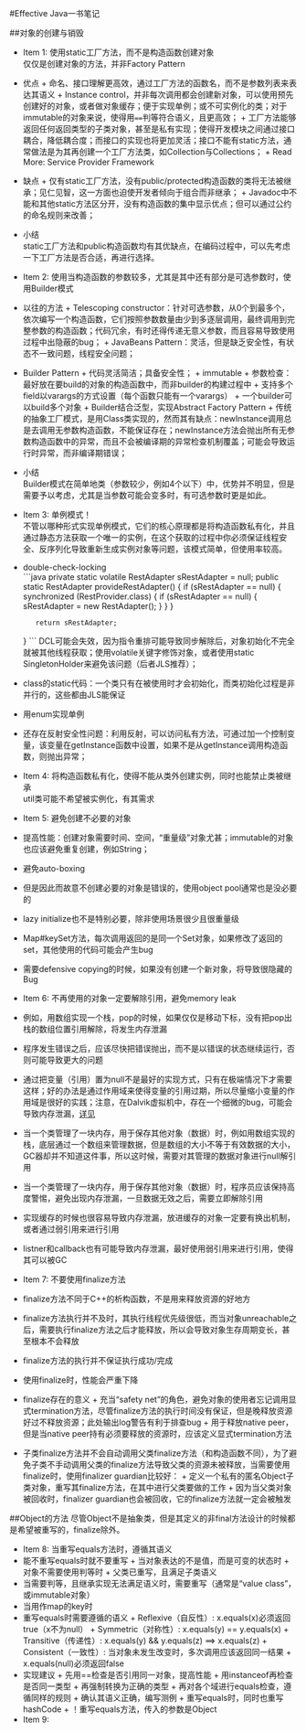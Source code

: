 #Effective Java一书笔记

##对象的创建与销毁
+  Item 1: 使用static工厂方法，而不是构造函数创建对象  
仅仅是创建对象的方法，并非Factory Pattern
  +  优点
    +  命名、接口理解更高效，通过工厂方法的函数名，而不是参数列表来表达其语义
	+  Instance control，并非每次调用都会创建新对象，可以使用预先创建好的对象，或者做对象缓存；便于实现单例；或不可实例化的类；对于immutable的对象来说，使得用`==`判等符合语义，且更高效；
	+  工厂方法能够返回任何返回类型的子类对象，甚至是私有实现；使得开发模块之间通过接口耦合，降低耦合度；而接口的实现也将更加灵活；接口不能有static方法，通常做法是为其再创建一个工厂方法类，如Collection与Collections；
	+  Read More: Service Provider Framework
  +  缺点
    +  仅有static工厂方法，没有public/protected构造函数的类将无法被继承；见仁见智，这一方面也迫使开发者倾向于组合而非继承；
	+  Javadoc中不能和其他static方法区分开，没有构造函数的集中显示优点；但可以通过公约的命名规则来改善；
  +  小结  
  static工厂方法和public构造函数均有其优缺点，在编码过程中，可以先考虑一下工厂方法是否合适，再进行选择。
+  Item 2: 使用当构造函数的参数较多，尤其是其中还有部分是可选参数时，使用Builder模式
  +  以往的方法
    +  Telescoping constructor：针对可选参数，从0个到最多个，依次编写一个构造函数，它们按照参数数量由少到多逐层调用，最终调用到完整参数的构造函数；代码冗余，有时还得传递无意义参数，而且容易导致使用过程中出隐蔽的bug；
    +  JavaBeans Pattern：灵活，但是缺乏安全性，有状态不一致问题，线程安全问题；
  +  Builder Pattern
    +  代码灵活简洁；具备安全性；
    +  immutable
    +  参数检查：最好放在要build的对象的构造函数中，而非builder的构建过程中
    +  支持多个field以varargs的方式设置（每个函数只能有一个varargs）
    +  一个builder可以build多个对象
    +  Builder结合泛型，实现Abstract Factory Pattern
    +  传统的抽象工厂模式，是用Class类实现的，然而其有缺点：newInstance调用总是去调用无参数构造函数，不能保证存在；newInstance方法会抛出所有无参数构造函数中的异常，而且不会被编译期的异常检查机制覆盖；可能会导致运行时异常，而非编译期错误；
  +  小结  
  Builder模式在简单地类（参数较少，例如4个以下）中，优势并不明显，但是需要予以考虑，尤其是当参数可能会变多时，有可选参数时更是如此。
+  Item 3: 单例模式！  
不管以哪种形式实现单例模式，它们的核心原理都是将构造函数私有化，并且通过静态方法获取一个唯一的实例，在这个获取的过程中你必须保证线程安全、反序列化导致重新生成实例对象等问题，该模式简单，但使用率较高。
  +  double-check-locking  
    ```java
        private static volatile RestAdapter sRestAdapter = null;
        public static RestAdapter provideRestAdapter() {
            if (sRestAdapter == null) {
                synchronized (RestProvider.class) {
                    if (sRestAdapter == null) {
                        sRestAdapter = new RestAdapter();
                    }
                }
            }
    
            return sRestAdapter;
        }
    ```
  DCL可能会失效，因为指令重排可能导致同步解除后，对象初始化不完全就被其他线程获取；使用volatile关键字修饰对象，或者使用static SingletonHolder来避免该问题（后者JLS推荐）；
  +  class的static代码：一个类只有在被使用时才会初始化，而类初始化过程是非并行的，这些都由JLS能保证
  +  用enum实现单例
  +  还存在反射安全性问题：利用反射，可以访问私有方法，可通过加一个控制变量，该变量在getInstance函数中设置，如果不是从getInstance调用构造函数，则抛出异常；
+  Item 4: 将构造函数私有化，使得不能从类外创建实例，同时也能禁止类被继承  
  util类可能不希望被实例化，有其需求
+  Item 5: 避免创建不必要的对象
  +  提高性能：创建对象需要时间、空间，“重量级”对象尤甚；immutable的对象也应该避免重复创建，例如String；
  +  避免auto-boxing
  +  但是因此而故意不创建必要的对象是错误的，使用object pool通常也是没必要的
  +  lazy initialize也不是特别必要，除非使用场景很少且很重量级
  +  Map#keySet方法，每次调用返回的是同一个Set对象，如果修改了返回的set，其他使用的代码可能会产生bug
  +  需要defensive copying的时候，如果没有创建一个新对象，将导致很隐藏的Bug
+  Item 6: 不再使用的对象一定要解除引用，避免memory leak
  +  例如，用数组实现一个栈，pop的时候，如果仅仅是移动下标，没有把pop出栈的数组位置引用解除，将发生内存泄漏
  +  程序发生错误之后，应该尽快把错误抛出，而不是以错误的状态继续运行，否则可能导致更大的问题
  +  通过把变量（引用）置为null不是最好的实现方式，只有在极端情况下才需要这样；好的办法是通过作用域来使得变量的引用过期，所以尽量缩小变量的作用域是很好的实践；注意，在Dalvik虚拟机中，存在一个细微的bug，可能会导致内存泄漏，[详见](MemoryLeak.md)
  +  当一个类管理了一块内存，用于保存其他对象（数据）时，例如用数组实现的栈，底层通过一个数组来管理数据，但是数组的大小不等于有效数据的大小，GC器却并不知道这件事，所以这时候，需要对其管理的数据对象进行null解引用
  +  当一个类管理了一块内存，用于保存其他对象（数据）时，程序员应该保持高度警惕，避免出现内存泄漏，一旦数据无效之后，需要立即解除引用
  +  实现缓存的时候也很容易导致内存泄漏，放进缓存的对象一定要有换出机制，或者通过弱引用来进行引用
  +  listner和callback也有可能导致内存泄漏，最好使用弱引用来进行引用，使得其可以被GC
+  Item 7: 不要使用finalize方法
  +  finalize方法不同于C++的析构函数，不是用来释放资源的好地方
  +  finalize方法执行并不及时，其执行线程优先级很低，而当对象unreachable之后，需要执行finalize方法之后才能释放，所以会导致对象生存周期变长，甚至根本不会释放
  +  finalize方法的执行并不保证执行成功/完成
  +  使用finalize时，性能会严重下降
  +  finalize存在的意义
    +  充当“safety net”的角色，避免对象的使用者忘记调用显式termination方法，尽管finalize方法的执行时间没有保证，但是晚释放资源好过不释放资源；此处输出log警告有利于排查bug
    +  用于释放native peer，但是当native peer持有必须要释放的资源时，应该定义显式termination方法
  +  子类finalize方法并不会自动调用父类finalize方法（和构造函数不同），为了避免子类不手动调用父类的finalize方法导致父类的资源未被释放，当需要使用finalize时，使用finalizer guardian比较好：
    +  定义一个私有的匿名Object子类对象，重写其finalize方法，在其中进行父类要做的工作
    +  因为当父类对象被回收时，finalizer guardian也会被回收，它的finalize方法就一定会被触发

##Object的方法
尽管Object不是抽象类，但是其定义的非final方法设计的时候都是希望被重写的，finalize除外。
+  Item 8: 当重写equals方法时，遵循其语义
  +  能不重写equals时就不要重写
    +  当对象表达的不是值，而是可变的状态时
    +  对象不需要使用判等时
    +  父类已重写，且满足子类语义
  +  当需要判等，且继承实现无法满足语义时，需要重写（通常是“value class”，或immutable对象）
  +  当用作map的key时
  +  重写equals时需要遵循的语义
    +  Reflexive（自反性）: x.equals(x)必须返回true（x不为null）
    +  Symmetric（对称性）: x.equals(y) == y.equals(x)
    +  Transitive（传递性）: x.equals(y) && y.equals(z) ==> x.equals(z)
    +  Consistent（一致性）: 当对象未发生改变时，多次调用应该返回同一结果
    +  x.equals(null)必须返回false
  +  实现建议
    +  先用==检查是否引用同一对象，提高性能
    +  用instanceof再检查是否同一类型
    +  再强制转换为正确的类型
    +  再对各个域进行equals检查，遵循同样的规则
    +  确认其语义正确，编写测例
    +  重写equals时，同时也重写hashCode
    +  ！重写equals方法，传入的参数是Object
+  Item 9:  